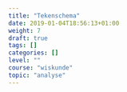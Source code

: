 ```yaml
---
title: "Tekenschema"
date: 2019-01-04T18:56:13+01:00
weight: 7
draft: true
tags: []
categories: []
level: ""
course: "wiskunde"
topic: "analyse"
---
```


